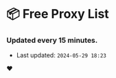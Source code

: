 # :package: Free Proxy List
### Updated every 15 minutes.

- Last updated: `2024-05-29 18:23`

:heart:

